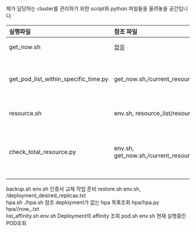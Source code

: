 제가 담당하는 cluster를 관리하기 위한 script와 python 파일들을 올려놓을 공간입니다.

|실행파일|참조 파일|비고
|:-----|:-----|:-----|
|get_now.sh	|없음|현재 k8s resource 저장
|get_pod_list_within_specific_time.py	|get_now.sh,<prd or stg>/current_resource/now_pod.txt|현재 POD의 정보와 backup_latest/에 저장된 정보 비교
|resource.sh|env.sh, resource_list/resource*.list|All k8s resource backup 
|check_total_resource.py|env.sh, get_now.sh,<prd or stg>/current_resource/now_*.txt,<prd or stg>/backup_latest/get/*|POD를 제외한 모든 resource의 현재정보와 backup_latest에 저장된 정보 비교
backup.sh	env.sh	인증서 교체 작업 준비
restore.sh	env.sh,
<prd or stg>/deployment_desired_replicas.txt	
hpa.sh	./hpa.sh <prd or stg>	참조 deployment가 없는 hpa 목록조회
hpa/hpa.py	hpa/<prd or stg>/now_<deployment or hpa>.txt	
list_affinity.sh	env.sh	Deployment의 affinity 조회
pod.sh	env.sh	현재 실행중인 POD조회
